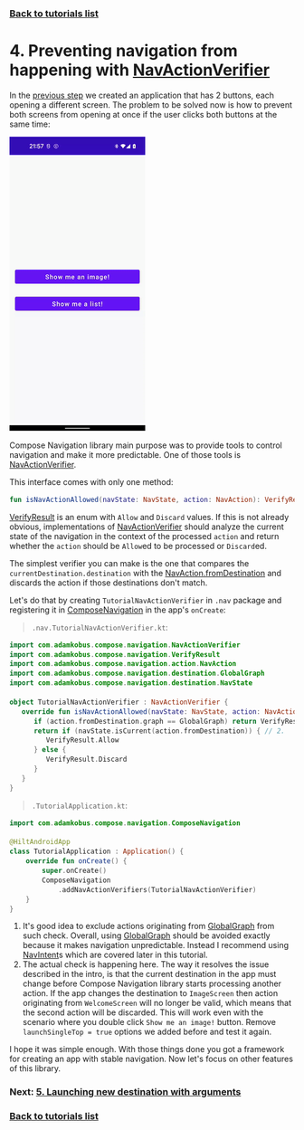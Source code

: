 ### [Back to tutorials list](README.md)

# 4. Preventing navigation from happening with [NavActionVerifier]

In the [previous step](03_navigation_basics.md) we created an application that has 2 buttons, each opening a different screen. 
The problem to be solved now is how to prevent both screens from opening at once if the user clicks both buttons at the same time:

![Broken back stack](assets/03_broken_back_stack.gif)

Compose Navigation library main purpose was to provide tools to control navigation and make it more predictable. 
One of those tools is [NavActionVerifier].

This interface comes with only one method:
```kotlin
fun isNavActionAllowed(navState: NavState, action: NavAction): VerifyResult
```

[VerifyResult] is an enum with `Allow` and `Discard` values. If this is not already obvious, 
implementations of [NavActionVerifier] should analyze the current state of the navigation 
in the context of the processed `action` and return whether the `action` should be `Allow`ed to be processed or `Discard`ed.

The simplest verifier you can make is the one that compares the `currentDestination.destination` with the [NavAction.fromDestination] 
and discards the action if those destinations don't match.

Let's do that by creating `TutorialNavActionVerifier` in `.nav` package and registering it in [ComposeNavigation] in the app's `onCreate`:

> `.nav.TutorialNavActionVerifier.kt`:
```kotlin
import com.adamkobus.compose.navigation.NavActionVerifier
import com.adamkobus.compose.navigation.VerifyResult
import com.adamkobus.compose.navigation.action.NavAction
import com.adamkobus.compose.navigation.destination.GlobalGraph
import com.adamkobus.compose.navigation.destination.NavState

object TutorialNavActionVerifier : NavActionVerifier {
   override fun isNavActionAllowed(navState: NavState, action: NavAction): VerifyResult {
      if (action.fromDestination.graph == GlobalGraph) return VerifyResult.Allow // 1.
      return if (navState.isCurrent(action.fromDestination)) { // 2.
         VerifyResult.Allow
      } else {
         VerifyResult.Discard
      }
   }
}
```

> `.TutorialApplication.kt`:
```kotlin
import com.adamkobus.compose.navigation.ComposeNavigation

@HiltAndroidApp
class TutorialApplication : Application() {
    override fun onCreate() {
        super.onCreate()
        ComposeNavigation
            .addNavActionVerifiers(TutorialNavActionVerifier)
    }
}
```

1. It's good idea to exclude actions originating from [GlobalGraph] from such check. 
   Overall, using [GlobalGraph] should be avoided exactly because it makes navigation unpredictable. 
   Instead I recommend using [NavIntent]s which are covered later in this tutorial.
2. The actual check is happening here. The way it resolves the issue described in the intro, 
   is that the current destination in the app must change before Compose Navigation library starts processing another action. 
   If the app changes the destination to `ImageScreen` then action originating from `WelcomeScreen` will no longer be valid, 
   which means that the second action will be discarded. 
   This will work even with the scenario where you double click `Show me an image!` button. 
   Remove `launchSingleTop = true` options we added before and test it again.

I hope it was simple enough. With those things done you got a framework for creating an app with stable navigation. 
Now let's focus on other features of this library.

### Next: [5. Launching new destination with arguments](05_using_navigation_arguments.md)

### [Back to tutorials list](README.md)

<!-- GENERATED SECTION - DON'T ADD ANY TEXT BELOW THIS TAG -->

[NavActionVerifier]: ../../docs/components/composenav/composenav/com.adamkobus.compose.navigation/-nav-action-verifier/index.md
[VerifyResult]: ../../docs/components/composenav/composenav/com.adamkobus.compose.navigation/-verify-result/index.md
[NavAction.fromDestination]: ../../docs/components/composenav/composenav/com.adamkobus.compose.navigation.action/-nav-action/index.md
[ComposeNavigation]: ../../docs/components/composenav/composenav/com.adamkobus.compose.navigation/-compose-navigation/index.md
[GlobalGraph]: ../../docs/components/composenav/composenav/com.adamkobus.compose.navigation.destination/-global-graph/index.md
[NavIntent]: ../../docs/components/composenav/composenav/com.adamkobus.compose.navigation.intent/-nav-intent/index.md
